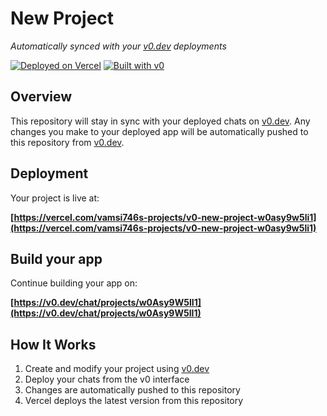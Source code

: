 # New Project

*Automatically synced with your [v0.dev](https://v0.dev) deployments*

[![Deployed on Vercel](https://img.shields.io/badge/Deployed%20on-Vercel-black?style=for-the-badge&logo=vercel)](https://vercel.com/vamsi746s-projects/v0-new-project-w0asy9w5li1)
[![Built with v0](https://img.shields.io/badge/Built%20with-v0.dev-black?style=for-the-badge)](https://v0.dev/chat/projects/w0Asy9W5lI1)

## Overview

This repository will stay in sync with your deployed chats on [v0.dev](https://v0.dev).
Any changes you make to your deployed app will be automatically pushed to this repository from [v0.dev](https://v0.dev).

## Deployment

Your project is live at:

**[https://vercel.com/vamsi746s-projects/v0-new-project-w0asy9w5li1](https://vercel.com/vamsi746s-projects/v0-new-project-w0asy9w5li1)**

## Build your app

Continue building your app on:

**[https://v0.dev/chat/projects/w0Asy9W5lI1](https://v0.dev/chat/projects/w0Asy9W5lI1)**

## How It Works

1. Create and modify your project using [v0.dev](https://v0.dev)
2. Deploy your chats from the v0 interface
3. Changes are automatically pushed to this repository
4. Vercel deploys the latest version from this repository
